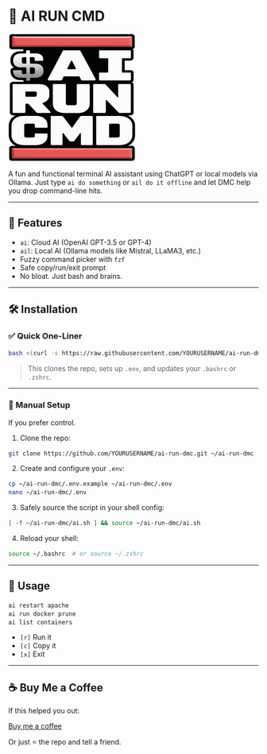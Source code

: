 # 🎤 AI RUN CMD


![AI-Run-DMC Logo](img/logos/ai_run_cmd_256x256.png)

A fun and functional terminal AI assistant using ChatGPT or local models via Ollama.
Just type `ai do something` or `ail do it offline` and let DMC help you drop command-line hits.

---

## 🚀 Features

- `ai`: Cloud AI (OpenAI GPT-3.5 or GPT-4)
- `ail`: Local AI (Ollama models like Mistral, LLaMA3, etc.)
- Fuzzy command picker with `fzf`
- Safe copy/run/exit prompt
- No bloat. Just bash and brains.

---

## 🛠 Installation

### ✅ Quick One-Liner

```bash
bash <(curl -s https://raw.githubusercontent.com/YOURUSERNAME/ai-run-dmc/main/install.sh)
```

> This clones the repo, sets up `.env`, and updates your `.bashrc` or `.zshrc`.

---

### 🧰 Manual Setup
If you prefer control.

1. Clone the repo:

```bash
git clone https://github.com/YOURUSERNAME/ai-run-dmc.git ~/ai-run-dmc
```

2. Create and configure your `.env`:

```bash
cp ~/ai-run-dmc/.env.example ~/ai-run-dmc/.env
nano ~/ai-run-dmc/.env
```

3. Safely source the script in your shell config:

```bash
[ -f ~/ai-run-dmc/ai.sh ] && source ~/ai-run-dmc/ai.sh
```

4. Reload your shell:

```bash
source ~/.bashrc  # or source ~/.zshrc
```

---

## 🧪 Usage

```bash
ai restart apache
ai run docker prune
ai list containers
```

- `[r]` Run it
- `[c]` Copy it
- `[x]` Exit

---

## ☕ Buy Me a Coffee

If this helped you out:

[Buy me a coffee](https://buymeacoffee.com/YOURUSERNAME)

Or just ⭐ the repo and tell a friend.
